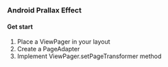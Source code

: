 ### Android Prallax Effect

#### Get start

1. Place a ViewPager in your layout
2. Create a PageAdapter
3. Implement ViewPager.setPageTransformer method
